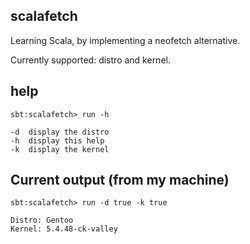 ## scalafetch

Learning Scala, by implementing a neofetch alternative.

Currently supported: distro and kernel.

## help

`sbt:scalafetch> run -h`

```
-d  display the distro
-h  display this help
-k  display the kernel
```

## Current output (from my machine)

`sbt:scalafetch> run -d true -k true`

```
Distro: Gentoo
Kernel: 5.4.48-ck-valley
```
